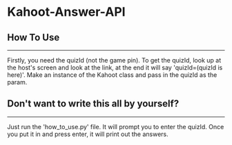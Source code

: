 # Kahoot-Answer-API

## How To Use
---
Firstly, you need the quizId (not the game pin).
To get the quizId, look up at the host's screen and look at the link,
at the end it will say 'quizId=(quizId is here)'.
Make an instance of the Kahoot class and pass in the quizId as the param.

## Don't want to write this all by yourself?
---
Just run the 'how_to_use.py' file.
It will prompt you to enter the quizId.
Once you put it in and press enter, it will print out the answers.

